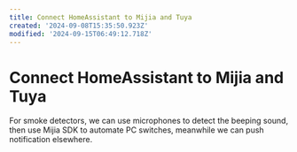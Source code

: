 ```yaml
---
title: Connect HomeAssistant to Mijia and Tuya
created: '2024-09-08T15:35:50.923Z'
modified: '2024-09-15T06:49:12.718Z'
---
```


# Connect HomeAssistant to Mijia and Tuya

For smoke detectors, we can use microphones to detect the beeping sound, then use Mijia SDK to automate PC switches, meanwhile we can push notification elsewhere.
